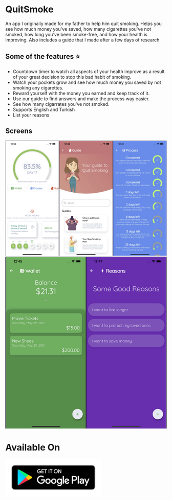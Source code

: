 # QuitSmoke

An app I originally made for my father to help him quit smoking. Helps you see how much money you've saved, how many cigarettes you've not smoked, how long you’ve been smoke-free, and how your health is improving. Also includes a guide that I made after a few days of research.

## Some of the features :star:

- Countdown timer to watch all aspects of your health improve as a result of your great decision to stop this bad habit of smoking.
- Watch your pockets grow and see how much money you saved by not smoking any cigarettes.
- Reward yourself with the money you earned and keep track of it.
- Use our guide to find answers and make the process way easier.
- See how many cigarrates you've not smoked.
- Supports English and Turkish
- List your reasons

## Screens

<img  src="screens/1.png"/>
<img src="screens/2.png"/>

# Available On

[<img width="300" src="screens/google-play-badge.png"/>](https://play.google.com/store/apps/details?id=com.jmsc.quitsmoke)

